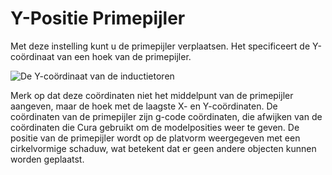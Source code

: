 Y-Positie Primepijler
====
Met deze instelling kunt u de primepijler verplaatsen. Het specificeert de Y-coördinaat van een hoek van de primepijler.

![De Y-coördinaat van de inductietoren](../../../articles/images/prime_tower.svg)

Merk op dat deze coördinaten niet het middelpunt van de primepijler aangeven, maar de hoek met de laagste X- en Y-coördinaten. De coördinaten van de primepijler zijn g-code coördinaten, die afwijken van de coördinaten die Cura gebruikt om de modelposities weer te geven. De positie van de primepijler wordt op de platvorm weergegeven met een cirkelvormige schaduw, wat betekent dat er geen andere objecten kunnen worden geplaatst.